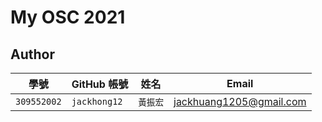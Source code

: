 # My OSC 2021

## Author

| 學號 | GitHub 帳號 | 姓名 | Email |
| --- | ----------- | --- | --- |
|`309552002`| `jackhong12` | `黃振宏` | jackhuang1205@gmail.com |